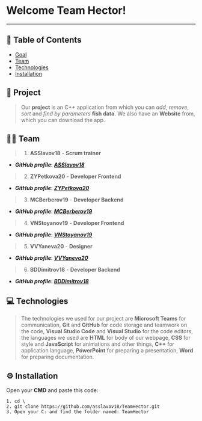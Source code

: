  # Welcome Team Hector!
 	

---
 
## 📖 Table of Contents
 
+ [Goal](#goal)
+ [Team](#team)
+ [Technologies](#technologies)
+ [Installation](#installation)
 
## 🎯 Project <a name = "goal"></a>
> Our **project** is an C++ application from which you can *add*, *remove*, *sort* and *find by parameters* **fish data**. We also have an **Website** from, which you can download the app.
 
## 💪🏻 Team	<a name = "team"></a>
> 1. **ASSlavov18** - **Scrum trainer**	
   - ***GitHub profile***: [***ASSlavov18***](https://github.com/asslavov18)	
 
> 2. **ZYPetkova20** - **Developer Frontend**	
   - ***GitHub profile***: [***ZYPetkova20***](https://github.com/ZYPetkova20)	
 
> 3. **MCBerberov19** - **Developer Backend**	
   - ***GitHub profile***: [***MCBerberov19***](https://github.com/MCBerberov19)	
 
> 4. **VNStoyanov19** - **Developer Frontend**	
   - ***GitHub profile***: [***VNStoyanov19***](https://github.com/VNStoyanov19)

 > 5. **VVYaneva20** - **Designer**	
   - ***GitHub profile***: [***VVYaneva20***](https://github.com/VVYaneva20)
  
 > 6. **BDDimitrov18** - **Developer Backend**	
   - ***GitHub profile***: [***BDDimitrov18***](https://github.com/BDDimitrov18)
 
## 💻 Technologies	<a name = "technologies"></a>
> The technologies we used for our project are **Microsoft Teams** for communication, **Git** and **GitHub** for code storage and teamwork on the code, **Visual Studio Code** and **Visual Studio** for the code editors, the languages we used are **HTML** for body of our webpage, **CSS** for style and **JavaScript** for animations and other things, **C++** for application language, **PowerPoint** for preparing a presentation, **Word** for preparing documentation.
 
## ⚙️ Installation	<a name = "installation"></a>
 
Open your **CMD** and paste this code:
 
````	
1. cd \
2. git clone https://github.com/asslavov18/TeamHector.git
3. Open your C: and find the folder named: TeamHector
````	
